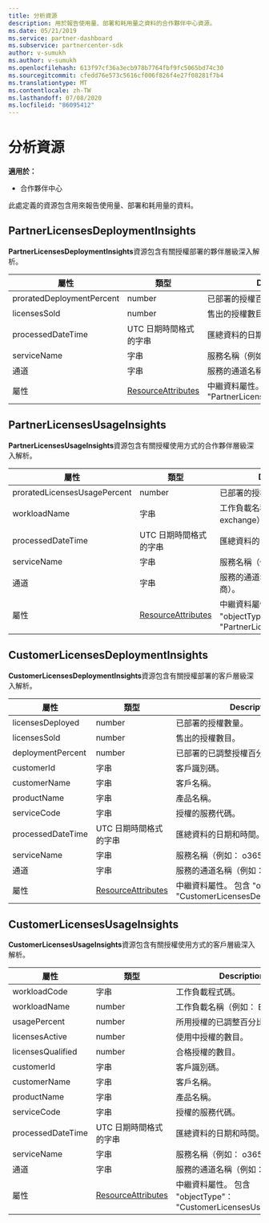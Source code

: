 ```yaml
---
title: 分析資源
description: 用於報告使用量、部署和耗用量之資料的合作夥伴中心資源。
ms.date: 05/21/2019
ms.service: partner-dashboard
ms.subservice: partnercenter-sdk
author: v-sumukh
ms.author: v-sumukh
ms.openlocfilehash: 613f97cf36a3ecb978b7764fbf9fc5065bd74c30
ms.sourcegitcommit: cfedd76e573c5616cf006f826f4e27f08281f7b4
ms.translationtype: MT
ms.contentlocale: zh-TW
ms.lasthandoff: 07/08/2020
ms.locfileid: "86095412"
---
```

# <a name="analytics-resources"></a>分析資源

**適用於：**

- 合作夥伴中心

此處定義的資源包含用來報告使用量、部署和耗用量的資料。

## <a name="partnerlicensesdeploymentinsights"></a>PartnerLicensesDeploymentInsights

**PartnerLicensesDeploymentInsights**資源包含有關授權部署的夥伴層級深入解析。

| 屬性                  | 類型                                                           | Description                                                                         |
|---------------------------|----------------------------------------------------------------|-------------------------------------------------------------------------------------|
| proratedDeploymentPercent | number                                                         | 已部署的授權百分比。                                                |
| licensesSold              | number                                                         | 售出的授權數目。                                                        |
| processedDateTime         | UTC 日期時間格式的字串                                 | 匯總資料的日期和時間。                                     |
| serviceName               | 字串                                                         | 服務名稱（例如： o365、crm）。                                                  |
| 通道                   | 字串                                                         | 服務的通道名稱（例如：轉銷商）。                                    |
| 屬性                | [ResourceAttributes](utility-resources.md#resourceattributes) | 中繼資料屬性。 包含 "objectType"： "PartnerLicensesDeploymentInsights" |

## <a name="partnerlicensesusageinsights"></a>PartnerLicensesUsageInsights

**PartnerLicensesUsageInsights**資源包含有關授權使用方式的合作夥伴層級深入解析。

| 屬性                     | 類型                                                           | Description                                                                    |
|------------------------------|----------------------------------------------------------------|--------------------------------------------------------------------------------|
| proratedLicensesUsagePercent | number                                                         | 已部署的授權百分比。                                           |
| workloadName                 | 字串                                                         | 工作負載名稱（例如： exchange）。                                             |
| processedDateTime            | UTC 日期時間格式的字串                                 | 匯總資料的日期和時間。                                |
| serviceName                  | 字串                                                         | 服務名稱（例如： o365、crm）。                                             |
| 通道                      | 字串                                                         | 服務的通道名稱（例如：轉銷商）。                               |
| 屬性                   | [ResourceAttributes](utility-resources.md#resourceattributes) | 中繼資料屬性。 包含 "objectType"： "PartnerLicensesUsageInsights" |

## <a name="customerlicensesdeploymentinsights"></a>CustomerLicensesDeploymentInsights

**CustomerLicensesDeploymentInsights**資源包含有關授權部署的客戶層級深入解析。

| 屬性          | 類型                                                           | Description                                                                          |
|-------------------|----------------------------------------------------------------|--------------------------------------------------------------------------------------|
| licensesDeployed  | number                                                         | 已部署的授權數量。                                                     |
| licensesSold      | number                                                         | 售出的授權數目。                                                         |
| deploymentPercent | number                                                         | 已部署的已調整授權百分比。                                        |
| customerId        | 字串                                                         | 客戶識別碼。                                                             |
| customerName      | 字串                                                         | 客戶名稱。                                                                   |
| productName       | 字串                                                         | 產品名稱。                                                                    |
| serviceCode       | 字串                                                         | 授權的服務代碼。                                                     |
| processedDateTime | UTC 日期時間格式的字串                                 | 匯總資料的日期和時間。                                      |
| serviceName       | 字串                                                         | 服務名稱（例如： o365、crm）。                                                   |
| 通道           | 字串                                                         | 服務的通道名稱（例如：轉銷商）。                                     |
| 屬性        | [ResourceAttributes](utility-resources.md#resourceattributes) | 中繼資料屬性。 包含 "objectType"： "CustomerLicensesDeploymentInsights" |

## <a name="customerlicensesusageinsights"></a>CustomerLicensesUsageInsights

**CustomerLicensesUsageInsights**資源包含有關授權使用方式的客戶層級深入解析。

| 屬性          | 類型                                                           | Description                                                                     |
|-------------------|----------------------------------------------------------------|---------------------------------------------------------------------------------|
| workloadCode      | 字串                                                         | 工作負載程式碼。                                                              |
| workloadName      | number                                                         | 工作負載名稱（例如： Exchange）。                                              |
| usagePercent      | number                                                         | 所用授權的已調整百分比。                                       |
| licensesActive    | number                                                         | 使用中授權的數目。                                                  |
| licensesQualified | number                                                         | 合格授權的數目。                                               |
| customerId        | 字串                                                         | 客戶識別碼。                                                        |
| customerName      | 字串                                                         | 客戶名稱。                                                              |
| productName       | 字串                                                         | 產品名稱。                                                               |
| serviceCode       | 字串                                                         | 授權的服務代碼。                                                |
| processedDateTime | UTC 日期時間格式的字串                                 | 匯總資料的日期和時間。                                 |
| serviceName       | 字串                                                         | 服務名稱（例如： o365、crm）。                                              |
| 通道           | 字串                                                         | 服務的通道名稱（例如：轉銷商）。                                |
| 屬性        | [ResourceAttributes](utility-resources.md#resourceattributes) | 中繼資料屬性。 包含 "objectType"： "CustomerLicensesUsageInsights" |